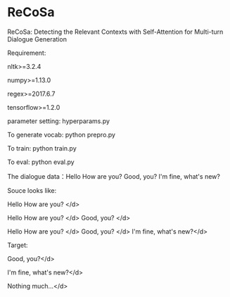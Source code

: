 # ReCoSa
ReCoSa: Detecting the Relevant Contexts with Self-Attention for Multi-turn Dialogue Generation


Requirement: 

nltk>=3.2.4

numpy>=1.13.0

regex>=2017.6.7

tensorflow>=1.2.0


parameter setting:
hyperparams.py


To generate vocab:
python prepro.py


To train:
python train.py


To eval:
python eval.py


The dialogue data：Hello How are you?      Good, you?      I'm fine, what's new?

Souce looks like:

Hello How are you?  \</d\>

Hello How are you?  \</d\> Good, you? \</d\>

Hello How are you? \</d\> Good, you? \</d\> I'm fine, what's new?\</d\>


Target:

Good, you?\</d\>

I'm fine, what's new?\</d\>

Nothing much...\</d\>

